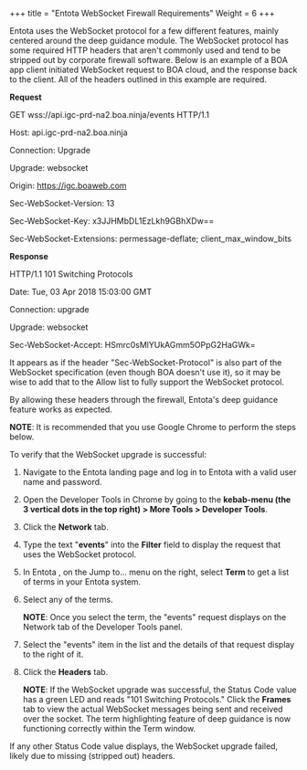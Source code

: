 ﻿+++
title = "Entota WebSocket Firewall Requirements"
Weight = 6
+++


Entota uses the WebSocket protocol for a few different features, mainly
centered around the deep guidance module. The WebSocket protocol has
some required HTTP headers that aren't commonly used and tend to be
stripped out by corporate firewall software. Below is an example of a
BOA app client initiated WebSocket request to BOA cloud, and the
response back to the client. All of the headers outlined in this example
are required.

**Request**

GET wss://api.igc-prd-na2.boa.ninja/events HTTP/1.1

Host: api.igc-prd-na2.boa.ninja

Connection: Upgrade

Upgrade: websocket

Origin: https://igc.boaweb.com

Sec-WebSocket-Version: 13

Sec-WebSocket-Key: x3JJHMbDL1EzLkh9GBhXDw==

Sec-WebSocket-Extensions: permessage-deflate; client\_max\_window\_bits

**Response**

HTTP/1.1 101 Switching Protocols

Date: Tue, 03 Apr 2018 15:03:00 GMT

Connection: upgrade

Upgrade: websocket

Sec-WebSocket-Accept: HSmrc0sMlYUkAGmm5OPpG2HaGWk=

It appears as if the header "Sec-WebSocket-Protocol" is also part of the
WebSocket specification (even though BOA doesn't use it), so it may be
wise to add that to the Allow list to fully support the WebSocket
protocol.

By allowing these headers through the firewall, Entota's deep guidance
feature works as expected.

**NOTE**: It is recommended that you use Google Chrome to perform the
steps below.

To verify that the WebSocket upgrade is successful:

1.  Navigate to the Entota landing page and log in to Entota with a
    valid user name and password.
2.  Open the Developer Tools in Chrome by going to the **kebab-menu (the
    3 vertical dots in the top right) \> More Tools \> Developer
    Tools**.
3.  Click the **Network** tab.
4.  Type the text "**events**" into the **Filter** field to display the
    request that uses the WebSocket protocol.
5.  In Entota , on the Jump to... menu on the right, select **Term** to
    get a list of terms in your Entota system.
6.  Select any of the terms.

    **NOTE**: Once you select the term, the "events" request displays on
    the Network tab of the Developer Tools panel.

7.  Select the "events" item in the list and the details of that request
    display to the right of it.
8.  Click the **Headers** tab.

    **NOTE**: If the WebSocket upgrade was successful, the Status Code
    value has a green LED and reads "101 Switching Protocols." Click the
    **Frames** tab to view the actual WebSocket messages being sent and
    received over the socket. The term highlighting feature of deep
    guidance is now functioning correctly within the Term window.

If any other Status Code value displays, the WebSocket upgrade failed,
likely due to missing (stripped out) headers.
